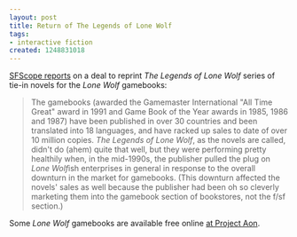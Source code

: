 ```yaml
---
layout: post
title: Return of The Legends of Lone Wolf
tags:
- interactive fiction
created: 1248831018
---
```

<!-- links checked 31-Jan-2015 -->

[SFScope reports](http://sfscope.com/2009/07/john-grant-signs-deal-to-repri/) on a deal to reprint *The Legends of Lone Wolf* series of tie-in novels for the *Lone Wolf* gamebooks:

> The gamebooks (awarded the Gamemaster International "All Time Great" award in 1991 and Game Book of the Year awards in 1985, 1986 and 1987) have been published in over 30 countries and been translated into 18 languages, and have racked up sales to date of over 10 million copies. *The Legends of Lone Wolf*, as the novels are called, didn't do (ahem) quite that well, but they were performing pretty healthily when, in the mid-1990s, the publisher pulled the plug on *Lone Wolf*ish enterprises in general in response to the overall downturn in the market for gamebooks. (This downturn affected the novels' sales as well because the publisher had been oh so cleverly marketing them into the gamebook section of bookstores, not the f/sf section.)

Some *Lone Wolf* gamebooks are available free online [at Project Aon](http://www.projectaon.org/en/Main/Home).
